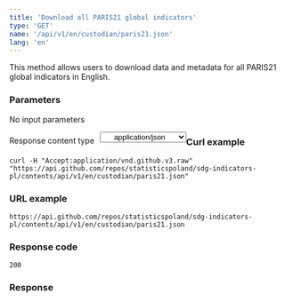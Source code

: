 ```yaml
---
title: 'Download all PARIS21 global indicators'
type: 'GET'
name: '/api/v1/en/custodian/paris21.json'
lang: 'en'
---
```


This method allows users to download data and metadata for all PARIS21 global indicators in English.

### Parameters

<p>No input parameters</p>

<p style='float:left;margin-top: 7px;'>Response content type</p>
<select style='float:left;padding: 0px 15px;width: 155px;margin-left: 10px;text-align-last: center;'>
  <option>application/json</option>
</select>

<div id='example1'>

<h3 id="przykładowy-curl">Curl example</h3>

<p><code class="highlighter-rouge">curl -H "Accept:application/vnd.github.v3.raw" "https://api.github.com/repos/statisticspoland/sdg-indicators-pl/contents/api/v1/en/custodian/paris21.json"</code></p>

<h3 id="przykładowy-url">URL example</h3>

<p><code class="highlighter-rouge">https://api.github.com/repos/statisticspoland/sdg-indicators-pl/contents/api/v1/en/custodian/paris21.json</code></p>

<h3 id="przykładowy-kod-odpowiedzi">Response code</h3>

<p><code class="highlighter-rouge">200</code></p>

<h3 id="przykładowa-odpowiedź">Response</h3>

<p><code class="highlighter-rouge" id="show-data-en-paris21">
</code></p>

</div>

<script>

$.getJSON('https://sdg.gov.pl/api/v1/en/custodian/paris21.json', function(data) {
    $('#show-data-en-paris21').html(JSON.stringify(data, null, 2));
});

</script>
